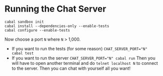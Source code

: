 # Running the Chat Server
```
cabal sandbox init
cabal install --dependencies-only --enable-tests
cabal configure --enable-tests
```
Now choose a port `N` where `N` > 1,000.
- If you want to run the tests (for some reason)
`CHAT_SERVER_PORT="N" cabal test`
- If you want to run the server
`CHAT_SERVER_PORT="N" cabal run`
Then you will have to open another terminal and do `telnet localhost N` to connect to the server.
Then you can chat with yourself all you want!
